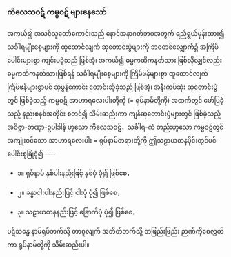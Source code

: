 ### ကိလေသဝဋ် ကမ္မဝဋ် များနေသော်

အကယ်၍ အသင်သူတော်ကောင်းသည် နောင်အနာဂတ်ဘဝအတွက် ရည်ရွယ်မှန်းထား၍ သင်္ခါရမျိုးစေ့များကို ထူထောင်လျက် ဆုတောင်းပွဲများကို ဘဝတစ်လျှောက်၌ အကြိမ်ပေါင်းများစွာ ကျင်းပခဲ့သည် ဖြစ်အံ့၊ အကယ်၍ ဓမ္မကထိကနတ်သား ဖြစ်လိုလျှင်လည်း ဓမ္မကထိကနတ်သားဖြစ်ရန် သင်္ခါရမျိုးစေ့များကို ကြိမ်ဖန်များစွာ ထူထောင်လျက် ကြိမ်ဖန်များစွာပင် ဆုမွန်ကောင်း တောင်းဆိုခဲ့သည် ဖြစ်အံ့၊ အနီးကပ်ဆုံး ဆုတောင်းပွဲတွင် ဖြစ်ခဲ့သည့် ကမ္မဝဋ် အာဟာရလေးပါးတို့ကို (= ရုပ်နာမ်တို့ကို) အထက်တွင် ဖော်ပြခဲ့သည့် နည်းစနစ်အတိုင်း စတင်၍ သိမ်းဆည်းကာ ကျန်ဆုတောင်းပွဲများတွင် ဖြစ်ခဲ့သည့် အဝိဇ္ဇာ-တဏှာ-ဥပါဒါန် ဟူသော ကိလေသဝဋ်，သင်္ခါရ-ကံ တည်းဟူသော ကမ္မဝဋ်တွင် အကျုံးဝင်သော အာဟာရလေးပါး = ရုပ်နာမ်တရားတို့ကို ဤသဠာယတနပိုင်းတွင်ပင် ပေါင်းစုခြုံငုံ၍ ----

- ၁။ ရုပ်နာမ် နှစ်ပါးနည်းဖြင့် နှစ်ပုံ ပုံ၍ ဖြစ်စေ，

- ၂။ ခန္ဓာငါးပါးနည်းဖြင့် ငါးပုံ ပုံ၍ ဖြစ်စေ，

- ၃။ သဠာယတနနည်းဖြင့် ခြောက်ပုံ ပုံ၍ ဖြစ်စေ，

ပဋိသန္ဓေ နာမ်ရုပ်ဘက်သို့ တာစူလျက် အတိတ်ဘက်သို့ တဖြည်းဖြည်း ဉာဏ်ကိုစေလွှတ်ကာ ရုပ်နာမ်တို့ကို သိမ်းဆည်းပါ။